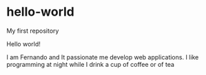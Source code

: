 # hello-world
My first repository

Hello world!

I am Fernando and It passionate me develop web applications. 
I like programming at night while I drink a cup of coffee or of tea
